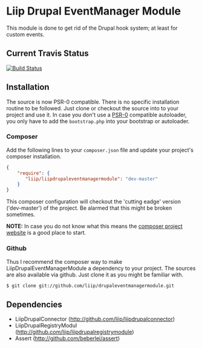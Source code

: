 # Liip Drupal EventManager Module
This module is done to get rid of the Drupal hook system; at least for custom events.


## Current Travis Status

[![Build Status](https://secure.travis-ci.org/liip/drupaleventmanagermodule.png?branch=master)](http://travis-ci.org/liip/drupaleventmanagermodule)

## Installation
The source is now PSR-0 compatible. There is no specific installation routine to be followed. Just clone or checkout the source into to your project
and use it.
In case you don't use a [PSR-0](https://github.com/php-fig/fig-standards/blob/master/accepted/PSR-0.md) compatible autoloader, you only have to add the `bootstrap.php` into your bootstrap or
autoloader.

### Composer
Add the following lines to your `composer.json` file and update your project's composer installation.

```json
{
    "require": {
       "liip/liipdrupaleventmanagermodule": "dev-master"
    }
}
```

This composer configuration will checkout the 'cutting eadge' version ('dev-master') of the project. Be alarmed that this might be broken sometimes.


**NOTE:**
In case you do not know what this means the [composer project website](http://getcomposer.org) is a good place to start.


### Github
Thus I recommend the composer way to make LiipDrupalEventManagerModule a dependency to your project.
The sources are also available via github. Just clone it as you might be familiar with.

```bash
$ git clone git://github.com/liip/drupaleventmanagermodule.git
```

## Dependencies

- LiipDrupalConnector (http://github.com/liip/liipdrupalconnector)
- LiipDrupalRegistryModul (http://github.com/liip/liipdrupalregistrymodule)
- Assert (http://github.com/beberlei/assert)

##
